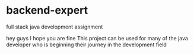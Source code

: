 # backend-expert
full stack java development assignment

hey guys
I hope you are fine
This project can be used for many of the java developer 
who is beginning their journey in the development field

